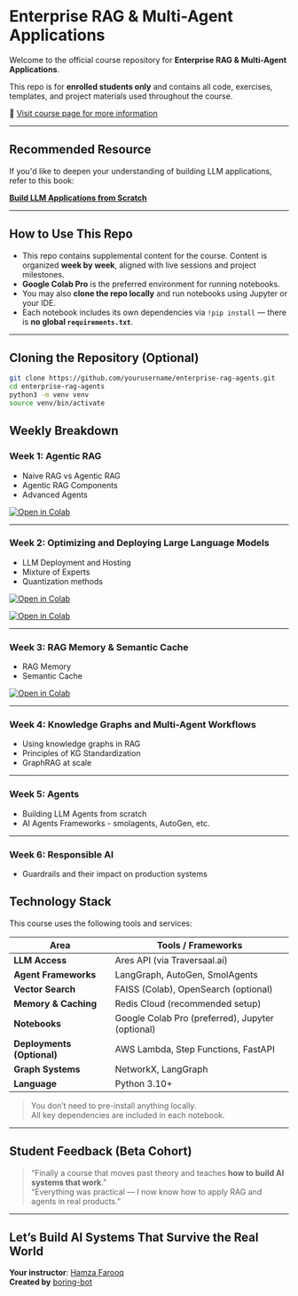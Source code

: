 # Enterprise RAG & Multi-Agent Applications

Welcome to the official course repository for **Enterprise RAG & Multi-Agent Applications**.

This repo is for **enrolled students only** and contains all code, exercises, templates, and project materials used throughout the course.

🔗 [Visit course page for more information](https://maven.com/boring-bot/advanced-llm)

---

## Recommended Resource

If you'd like to deepen your understanding of building LLM applications, refer to this book:

[**Build LLM Applications from Scratch**](https://www.manning.com/books/build-llm-applications-from-scratch)

---

## How to Use This Repo

- This repo contains supplemental content for the course. Content is organized **week by week**, aligned with live sessions and project milestones.
- **Google Colab Pro** is the preferred environment for running notebooks.
- You may also **clone the repo locally** and run notebooks using Jupyter or your IDE.
- Each notebook includes its own dependencies via `!pip install` — there is **no global `requirements.txt`**.

---

## Cloning the Repository (Optional)

```bash
git clone https://github.com/yourusername/enterprise-rag-agents.git
cd enterprise-rag-agents
python3 -m venv venv
source venv/bin/activate
```

## Weekly Breakdown

### Week 1: Agentic RAG

- Naive RAG vs Agentic RAG
- Agentic RAG Components
- Advanced Agents

[![Open in Colab](https://colab.research.google.com/assets/colab-badge.svg)](https://colab.research.google.com/github/hamzafarooq/multi-agent-course/blob/main/Module_1/Agentic_RAG/Agentic_RAG_Notebook.ipynb)

---

### Week 2: Optimizing and Deploying Large Language Models

- LLM Deployment and Hosting
- Mixture of Experts
- Quantization methods

[![Open in Colab](https://colab.research.google.com/assets/colab-badge.svg)](https://colab.research.google.com/github/hamzafarooq/multi-agent-course/blob/main/Module_2/Quantization/TextStreamer_Meta_Llama_3_1_8B_Instruct.ipynb)

[![Open in Colab](https://colab.research.google.com/assets/colab-badge.svg)](https://colab.research.google.com/github/hamzafarooq/multi-agent-course/blob/main/Module_2/Quantization/Bitsnbytes_4bit_Quantization.ipynb)

---

### Week 3: RAG Memory & Semantic Cache

- RAG Memory
- Semantic Cache

[![Open in Colab](https://colab.research.google.com/assets/colab-badge.svg)](https://colab.research.google.com/github/hamzafarooq/multi-agent-course/blob/main/Module_3/Semantic_Cache/Semantic_cache_from_scratch.ipynb)

---

### Week 4: Knowledge Graphs and Multi-Agent Workflows

- Using knowledge graphs in RAG
- Principles of KG Standardization
- GraphRAG at scale

---

### Week 5: Agents

- Building LLM Agents from scratch
- AI Agents Frameworks - smolagents, AutoGen, etc.

---

### Week 6: Responsible AI

- Guardrails and their impact on production systems


## Technology Stack

This course uses the following tools and services:

| Area                  | Tools / Frameworks                                  |
|-----------------------|------------------------------------------------------|
| **LLM Access**        | Ares API (via Traversaal.ai)                         |
| **Agent Frameworks**  | LangGraph, AutoGen, SmolAgents                       |
| **Vector Search**     | FAISS (Colab), OpenSearch (optional)                |
| **Memory & Caching**  | Redis Cloud (recommended setup)                      |
| **Notebooks**         | Google Colab Pro (preferred), Jupyter (optional)     |
| **Deployments (Optional)** | AWS Lambda, Step Functions, FastAPI            |
| **Graph Systems**     | NetworkX, LangGraph                                  |
| **Language**          | Python 3.10+                                         |

> You don’t need to pre-install anything locally.  
> All key dependencies are included in each notebook.

---

## Student Feedback (Beta Cohort)

> “Finally a course that moves past theory and teaches **how to build AI systems that work**.”  
> “Everything was practical — I now know how to apply RAG and agents in real products.”

---

## Let’s Build AI Systems That Survive the Real World

**Your instructor**: [Hamza Farooq](https://www.linkedin.com/in/hamzafarooq/)  
**Created by** [boring-bot](https://maven.com/boring-bot)
